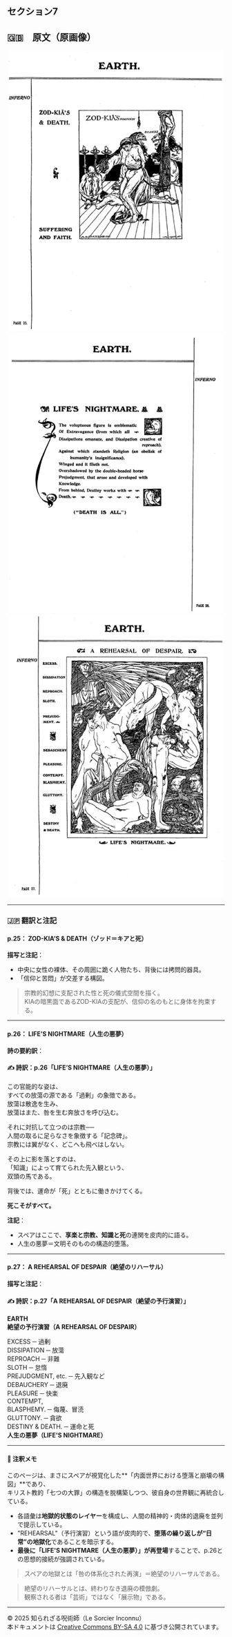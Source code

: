 ## セクション7

## 🇬🇧　原文（原画像）

<div align="center">
 <img src="if25.png" width="500"><br>
 <img src="if26.png" width="500"><br>
 <img src="if27.png" width="500"><br>
</div>

---

### 🇯🇵 翻訳と注記

#### p.25： ZOD-KIA’S & DEATH（ゾッド＝キアと死）

**描写と注記**：
- 中央に女性の裸体、その周囲に跪く人物たち、背後には拷問的器具。
- 「信仰と苦悶」が交差する構図。

> 宗教的幻想に支配された性と死の儀式空間を描く。  
> KIAの暗黒面であるZOD-KIAの支配が、信仰の名のもとに身体を拘束する。

---

#### p.26： LIFE’S NIGHTMARE（人生の悪夢）

**詩の要約訳**：
#### ✍️ 詩訳：p.26「LIFE’S NIGHTMARE（人生の悪夢）」

この官能的な姿は、  
すべての放蕩の源である「過剰」の象徴である。  
放蕩は散逸を生み、  
放蕩はまた、咎を生む奔放さを呼び込む。  

それに対抗して立つのは宗教──  
人間の取るに足らなさを象徴する「記念碑」。  
宗教には翼がなく、どこへも飛べはしない。  

その上に影を落とすのは、  
「知識」によって育てられた先入観という、  
双頭の馬である。  

背後では、運命が「死」とともに働きかけてくる。  

**死こそがすべて。**

**注記**：
- スペアはここで、**享楽と宗教、知識と死**の連関を皮肉的に語る。
- 人生の悪夢＝文明そのものの構造的堕落。

---

#### p.27： A REHEARSAL OF DESPAIR（絶望のリハーサル）

**描写と注記**：
#### ✍️ 詩訳：p.27「A REHEARSAL OF DESPAIR（絶望の予行演習）」

**EARTH**  
**絶望の予行演習（A REHEARSAL OF DESPAIR）**

EXCESS ─ 過剰  
DISSIPATION ─ 放蕩  
REPROACH ─ 非難  
SLOTH ─ 怠惰  
PREJUDGMENT, etc. ─ 先入観など  
DEBAUCHERY ─ 退廃  
PLEASURE ─ 快楽  
CONTEMPT,  
BLASPHEMY. ─ 侮蔑、冒涜  
GLUTTONY. ─ 貪欲  
DESTINY & DEATH. ─ 運命と死  
**人生の悪夢（LIFE'S NIGHTMARE）**

---

#### 🧠 注釈メモ

このページは、まさにスペアが視覚化した**「内面世界における堕落と崩壊の構図」**であり、  
キリスト教的「七つの大罪」の構造を脱構築しつつ、彼自身の世界観に再統合している。

- 各語彙は**地獄的状態のレイヤー**を構成し、人間の精神的・肉体的退廃を並列で提示している。
- "REHEARSAL"（予行演習）という語が皮肉的で、**堕落の繰り返しが“日常”の地獄化**であることを暗示する。
- **最後に「LIFE'S NIGHTMARE（人生の悪夢）」が再登場**することで、p.26との思想的接続が強調されている。

> スペアの地獄とは「咎の体系化された再演」＝絶望のリハーサルである。

> 絶望のリハーサルとは、終わりなき退廃の模倣劇。  
> 観察される者は「芸術」ではなく「展示物」である。

---

© 2025 知られざる呪術師（Le Sorcier Inconnu）  
本ドキュメントは [Creative Commons BY-SA 4.0](https://creativecommons.org/licenses/by-sa/4.0/deed.ja) に基づき公開されています。
